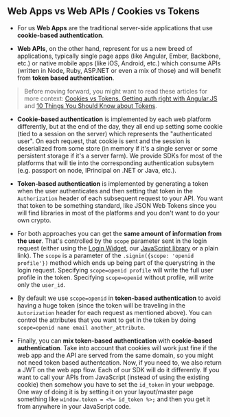 ## Web Apps vs Web APIs / Cookies vs Tokens

* For us **Web Apps** are the traditional server-side applications that use **cookie-based authentication**. 

* **Web APIs**, on the other hand, represent for us a new breed of applications, typically single page apps (like Angular, Ember, Backbone, etc.) or native mobile apps (like iOS, Android, etc.) which consume APIs (written in Node, Ruby, ASP.NET or even a mix of those) and will benefit from **token based authentication**. 

> Before moving forward, you might want to read these articles for more context: [Cookies vs Tokens. Getting auth right with Angular.JS](https://auth0.com/blog/2014/01/07/angularjs-authentication-with-cookies-vs-token/) and  [10 Things You Should Know about Tokens](https://auth0.com/blog/2014/01/27/ten-things-you-should-know-about-tokens-and-cookies/).

* **Cookie-based authentication** is implemented by each web platform differently, but at the end of the day, they all end up setting some cookie (tied to a session on the server) which represents the "authenticated user". On each request, that cookie is sent and the session is deserialized from some store (in memory if it's a single server or some persistent storage if it's a server farm). We provide SDKs for most of the platforms that will tie into the corresponding authentication subsytem (e.g. passport on node, IPrincipal on .NET or Java, etc.).

* **Token-based authentication** is implemented by generating a token when the user authenticates and then setting that token in the `Authorization` header of each subsequent request to your API. You want that token to be something standard, like JSON Web Tokens since you will find libraries in most of the platforms and you don't want to do your own crypto. 

* For both approaches you can get the **same amount of information from the user**. That's controlled by the `scope` parameter sent in the login request (either using the [Login Widget](login-widget2), our [JavaScript library](https://github.com/auth0/auth0.js) or a plain link). The `scope` is a parameter of the `.signin({scope: 'openid profile'})` method which ends up being part of the querystring in the login request. Specifying `scope=openid profile` will write the full user profile in the token. Specifying `scope=openid` without profile, will write only the `user_id`.

* By default we use `scope=openid` in **token-based authentication** to avoid having a huge token (since the token will be traveling in the `Autorization` header for each request as mentioned above). You can control the attributes that you want to get in the token by doing `scope=openid name email another_attribute`.

* Finally, you can **mix token-based authentication** with **cookie-based authentication**. Take into account that cookies will work just fine if the web app and the API are served from the same domain, so you might not need token based authentcation. Now, if you need to, we also return a JWT on the web app flow. Each of our SDK will do it differently. If you want to call your APIs from JavaScript (instead of using the existing cookie) then somehow you have to set the `id_token` in your webpage. One way of doing it is by setting it on your layout/master page something like `window.token = <%= id_token %>;` and then you get it from anywhere in your JavaScript code.